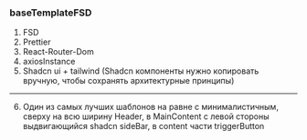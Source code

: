 ### baseTemplateFSD

1. FSD
2. Prettier
3. React-Router-Dom
4. axiosInstance
5. Shadcn ui + tailwind (Shadcn компоненты нужно копировать вручную, чтобы сохранять архитектурные принципы)
- - -
6. Один из самых лучших шаблонов на равне с минималистичным, сверху на всю ширину Header, в MainContent с левой стороны
выдвигающийся shadcn sideBar, в content части triggerButton
